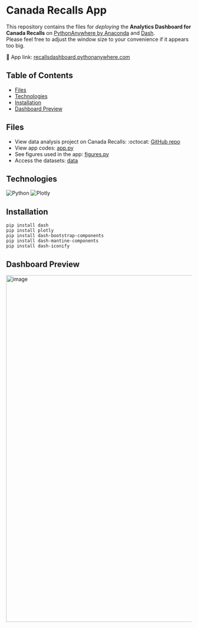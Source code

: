 # Canada Recalls App

This repository contains the files for *deploying* the **Analytics Dashboard for Canada Recalls** on [PythonAnywhere by Anaconda](https://www.pythonanywhere.com/) and [Dash](https://plotly.com/dash/).</br> 
Please feel free to adjust the window size to your convenience if it appears too big.

📍 App link: [recallsdashboard.pythonanywhere.com](https://recallsdashboard.pythonanywhere.com/)


## Table of Contents
* [Files](#files)
* [Technologies](#technologies)
* [Installation](#installation)
* [Dashboard Preview](#dashboard-preview)


## Files
- View data analysis project on Canada Recalls: :octocat: [GitHub repo](https://github.com/chanronnie/Capstone-Project)
- View app codes: [app.py](app.py)
- See figures used in the app: [figures.py](figures.py)
- Access the datasets: [data](/data)

## Technologies
![Python](https://img.shields.io/badge/python-3670A0?style=for-the-badge&logo=python&logoColor=ffdd54) ![Plotly](https://img.shields.io/badge/Plotly-%233F4F75.svg?style=for-the-badge&logo=plotly&logoColor=white)

  
## Installation
```
pip install dash
pip install plotly
pip install dash-bootstrap-components
pip install dash-mantine-components
pip install dash-iconify
```




## Dashboard Preview
<img width="938" alt="image" src="https://user-images.githubusercontent.com/121308347/232262991-83281190-b309-46f0-ae7f-7585544c740c.png">
